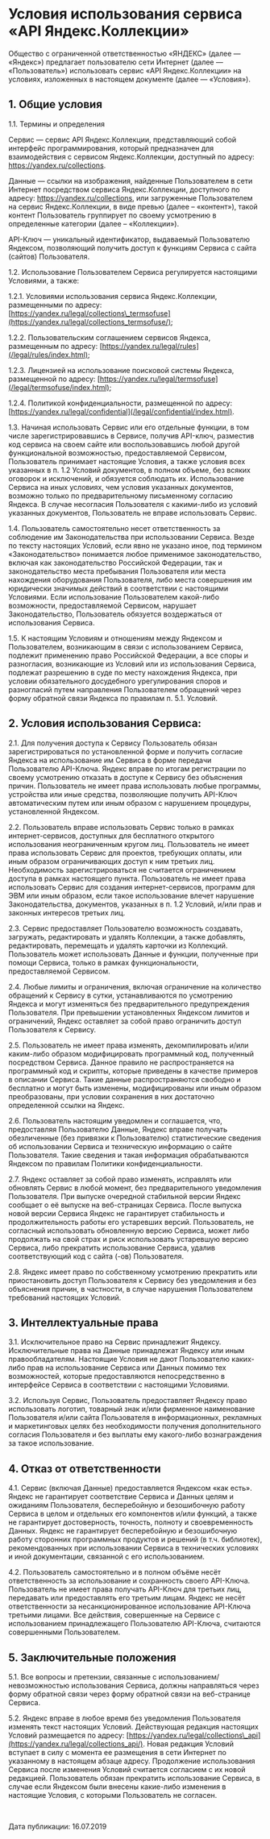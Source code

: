  Условия использования сервиса «API Яндекс.Коллекции»
====================================================

  Общество с ограниченной ответственностью «ЯНДЕКС» (далее — «Яндекс») предлагает пользователю сети Интернет (далее — «Пользователь») использовать сервис «API Яндекс.Коллекции» на условиях, изложенных в настоящем документе (далее — «Условия»).

 1\. Общие условия
-----------------

 1\.1\. Термины и определения

 Сервис — сервис API Яндекс.Коллекции, представляющий собой интерфейс программирования, который предназначен для взаимодействия с сервисом Яндекс.Коллекции, доступный по адресу: <https://yandex.ru/collections>.

 Данные — ссылки на изображения, найденные Пользователем в сети Интернет посредством сервиса Яндекс.Коллекции, доступного по адресу: <https://yandex.ru/collections>, или загруженные Пользователем на сервис Яндекс.Коллекции, в виде превью (далее – «контент»), такой контент Пользователь группирует по своему усмотрению в определенные категории (далее – «Коллекции»).

 API\-Ключ — уникальный идентификатор, выдаваемый Пользователю Яндексом, позволяющий получить доступ к функциям Сервиса с сайта (сайтов) Пользователя.

 1\.2\. Использование Пользователем Сервиса регулируется настоящими Условиями, а также:

 1\.2\.1\. Условиями использования сервиса Яндекс.Коллекции, размещенными по адресу: [https://yandex.ru/legal/collections\_termsofuse](https://yandex.ru/legal/collections_termsofuse/); 

 1\.2\.2\. Пользовательским соглашением сервисов Яндекса, размещенным по адресу: [https://yandex.ru/legal/rules](/legal/rules/index.html);

 1\.2\.3\. Лицензией на использование поисковой системы Яндекса, размещенной по адресу: [https://yandex.ru/legal/termsofuse](/legal/termsofuse/index.html);

 1\.2\.4\. Политикой конфиденциальности, размещенной по адресу: [https://yandex.ru/legal/confidential](/legal/confidential/index.html).

 1\.3\. Начиная использовать Сервис или его отдельные функции, в том числе зарегистрировавшись в Сервисе, получив API\-ключ, разместив код сервиса на своем сайте или воспользовавшись любой другой функциональной возможностью, предоставляемой Сервисом, Пользователь принимает настоящие Условия, а также условия всех указанных в п. 1\.2 Условий документов, в полном объеме, без всяких оговорок и исключений, и обязуется соблюдать их. Использование Сервиса на иных условиях, чем условия указанных документов, возможно только по предварительному письменному согласию Яндекса. В случае несогласия Пользователя с какими\-либо из условий указанных документов, Пользователь не вправе использовать Сервис.

 1\.4\. Пользователь самостоятельно несет ответственность за соблюдение им Законодательства при использовании Сервиса. Везде по тексту настоящих Условий, если явно не указано иное, под термином «Законодательство» понимается любое применимое законодательство, включая как законодательство Российской Федерации, так и законодательство места пребывания Пользователя или места нахождения оборудования Пользователя, либо места совершения им юридически значимых действий в соответствии с настоящими Условиями. Если использование Пользователем какой\-либо возможности, предоставляемой Сервисом, нарушает Законодательство, Пользователь обязуется воздержаться от использования Сервиса.

 1\.5\. К настоящим Условиям и отношениям между Яндексом и Пользователем, возникающим в связи с использованием Сервиса, подлежит применению право Российской Федерации, а все споры и разногласия, возникающие из Условий или из использования Сервиса, подлежат разрешению в суде по месту нахождения Яндекса, при условии обязательного досудебного урегулирования споров и разногласий путем направления Пользователем обращений через форму обратной связи Яндекса по правилам п. 5\.1\. Условий.

  2\. Условия использования Сервиса:
----------------------------------

 2\.1\. Для получения доступа к Сервису Пользователь обязан зарегистрироваться по установленной форме и получить согласие Яндекса на использование им Сервиса в форме передачи Пользователю API\-Ключа. Яндекс вправе по итогам регистрации по своему усмотрению отказать в доступе к Сервису без объяснения причин. Пользователь не имеет права использовать любые программы, устройства или иные средства, позволяющие получить API\-Ключ автоматическим путем или иным образом с нарушением процедуры, установленной Яндексом.

 2\.2\. Пользователь вправе использовать Сервис только в рамках интернет\-сервисов, доступных для бесплатного открытого использования неограниченным кругом лиц. Пользователь не имеет права использовать Сервис для проектов, требующих оплаты, или иным образом ограничивающих доступ к ним третьих лиц. Необходимость зарегистрироваться не считается ограничением доступа в рамках настоящего пункта. Пользователь не имеет права использовать Сервис для создания интернет\-сервисов, программ для ЭВМ или иным образом, если такое использование влечет нарушение Законодательства, документов, указанных в п. 1\.2 Условий, и/или прав и законных интересов третьих лиц.

 2\.3\. Сервис предоставляет Пользователю возможность создавать, загружать, редактировать и удалять Коллекции, а также добавлять, редактировать, перемещать и удалять карточки из Коллекций. Пользователь может использовать Данные и функции, полученные при помощи Сервиса, только в рамках функциональности, предоставляемой Сервисом.

 2\.4\. Любые лимиты и ограничения, включая ограничение на количество обращений к Сервису в сутки, устанавливаются по усмотрению Яндекса и могут изменяться без предварительного предупреждения Пользователя. При превышении установленных Яндексом лимитов и ограничений, Яндекс оставляет за собой право ограничить доступ Пользователя к Сервису.

 2\.5\. Пользователь не имеет права изменять, декомпилировать и/или каким\-либо образом модифицировать программный код, полученный посредством Сервиса. Данное правило не распространяется на программный код и скрипты, которые приведены в качестве примеров в описании Сервиса. Такие данные распространяются свободно и бесплатно и могут быть изменены, модифицированы или иным образом преобразованы, при условии сохранения в них достаточно определенной ссылки на Яндекс.

 2\.6\. Пользователь настоящим уведомлен и соглашается, что, предоставляя Пользователю Данные, Яндекс вправе получать обезличенные (без привязки к Пользователю) статистические сведения об использовании Сервиса и техническую информацию о сайте Пользователя. Такие сведения и такая информация обрабатываются Яндексом по правилам Политики конфиденциальности.

 2\.7\. Яндекс оставляет за собой право изменять, исправлять или обновлять Сервис в любой момент, без предварительного уведомления Пользователя. При выпуске очередной стабильной версии Яндекс сообщает о её выпуске на веб\-страницах Сервиса. После выпуска новой версии Сервиса Яндекс не гарантирует стабильность и продолжительность работы его устаревших версий. Пользователь, не согласный использовать обновленную версию Сервиса, может либо продолжать на свой страх и риск использовать устаревшую версию Сервиса, либо прекратить использование Сервиса, удалив соответствующий код с сайта (\-ов) Пользователя.

 2\.8\. Яндекс имеет право по собственному усмотрению прекратить или приостановить доступ Пользователя к Сервису без уведомления и без объяснения причин, в частности, в случае нарушения Пользователем требований настоящих Условий.

  3\. Интеллектуальные права
--------------------------

 3\.1\. Исключительное право на Сервис принадлежит Яндексу. Исключительные права на Данные принадлежат Яндексу или иным правообладателям. Настоящие Условия не дают Пользователю каких\-либо прав на использование Сервиса или Данных помимо тех возможностей, которые предоставляются непосредственно в интерфейсе Сервиса в соответствии с настоящими Условиями.

 3\.2\. Используя Сервис, Пользователь предоставляет Яндексу право использовать логотип, товарный знак и/или фирменное наименование Пользователя и/или сайта Пользователя в информационных, рекламных и маркетинговых целях без необходимости получения дополнительного согласия Пользователя и без выплаты ему какого\-либо вознаграждения за такое использование.

  4\. Отказ от ответственности
----------------------------

 4\.1\. Сервис (включая Данные) предоставляется Яндексом «как есть». Яндекс не гарантирует соответствие Сервиса и Данных целям и ожиданиям Пользователя, бесперебойную и безошибочную работу Сервиса в целом и отдельных его компонентов и/или функций, а также не гарантирует достоверность, точность, полноту и своевременность Данных. Яндекс не гарантирует бесперебойную и безошибочную работу сторонних программных продуктов и решений (в т.ч. библиотек), рекомендованных при использовании Сервиса в технических условиях и иной документации, связанной с его использованием.

 4\.2\. Пользователь самостоятельно и в полном объёме несёт ответственность за использование и сохранность своего API\-Ключа. Пользователь не имеет права получать API\-Ключ для третьих лиц, передавать или предоставлять его третьим лицам. Яндекс не несёт ответственности за несанкционированное использование API\-Ключа третьими лицами. Все действия, совершенные на Сервисе с использованием принадлежащего Пользователю API\-Ключа, считаются совершенными Пользователем.

  5\. Заключительные положения
----------------------------

 5\.1\. Все вопросы и претензии, связанные с использованием/невозможностью использования Сервиса, должны направляться через форму обратной связи через форму обратной связи на веб\-странице Сервиса.

 5\.2\. Яндекс вправе в любое время без уведомления Пользователя изменять текст настоящих Условий. Действующая редакция настоящих Условий размещается по адресу: [https://yandex.ru/legal/collections\_api](https://yandex.ru/legal/collections_api/). Новая редакция Условий вступает в силу с момента ее размещения в сети Интернет по указанному в настоящем абзаце адресу. Продолжение использования Сервиса после изменения Условий считается согласием с их новой редакцией. Пользователь обязан прекратить использование Сервиса, в случае если Яндексом были внесены какие\-либо изменения в настоящие Условия, с которыми Пользователь не согласен.

    

 Дата публикации: 16\.07\.2019

  
